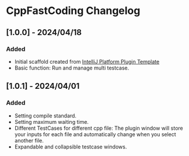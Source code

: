 <!-- Keep a Changelog guide -> https://keepachangelog.com -->

# CppFastCoding Changelog

## [1.0.0] - 2024/04/18

### Added

- Initial scaffold created
  from [IntelliJ Platform Plugin Template](https://github.com/JetBrains/intellij-platform-plugin-template)
- Basic function: Run and manage multi testcase.

## [1.0.1] - 2024/04/01

### Added

- Setting compile standard.
- Setting maximum waiting time.
- Different TestCases for different cpp file: The plugin window will store your inputs for each file and automatically
  change when you select another file.
- Expandable and collapsible testcase windows.
